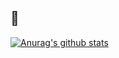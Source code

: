 <!-- <a href="https://hits.seeyoufarm.com"><img src="https://hits.seeyoufarm.com/api/count/incr/badge.svg?url=https%3A%2F%2Fgithub.com%2Fsue517&count_bg=%23D38DE9&title_bg=%238528DB&icon=&icon_color=%23C640FF&title=hits&edge_flat=true"/></a> -->

## 💜

<!-- <p><img src= "https://img.shields.io/badge/Python-3766AB?style=for-the-badge&logo=Python&logoColor=white"> <img src="https://img.shields.io/badge/Vim-343C4F?style=for-the-badge&logo=Vim&logoColor=white"> <img src="https://img.shields.io/badge/Django-145C21?style=for-the-badge&logo=Django&logoColor=white">  <img src="https://img.shields.io/badge/MySQL-5295B4?style=for-the-badge&logo=MySQL&logoColor=white"> <img src="https://img.shields.io/badge/JavaScript-F7DF1E?style=for-the-badge&logo=JavaScript&logoColor=black"> <img src="https://img.shields.io/badge/TypeScript-3178C6?style=for-the-badge&logo=TypeScript&logoColor=white"> <img src="https://img.shields.io/badge/Node.js-339933?style=for-the-badge&logo=Node.js&logoColor=white"> <img src="https://img.shields.io/badge/Nest.js-E0234E?style=for-the-badge&logo=NestJS&logoColor=white"> </p>
<p> <img src="https://img.shields.io/badge/AWS-20195A?style=for-the-badge&logo=Amazon-AWS&logoColor=white"> <img src="https://img.shields.io/badge/Docker-2496ED?style=for-the-badge&logo=docker&logoColor=white"> </p>
<p><a href="https://www.instagram.com/csxoa/"> <img src="https://img.shields.io/badge/Insta-B41B6F?style=for-the-badge&logo=Instagram&logoColor=white">
<!-- <a href="https://velog.io/@sue517/"> <img src="https://img.shields.io/badge/Velog-4ED998?style=for-the-badge&logo=Vimeo&logoColor=white">
<a href="https://www.notion.so/ad262c9d70b94c2aa1f0d1d636f436e7?v=23530a3b2ead406c9379b2b683f37fd2"> <img src="https://img.shields.io/badge/TIL-000000?style=for-the-badge&logo=Notion&logoColor=white"> -->
<!-- <a href="mailto:csooa9305@gmail.com"> <img src="https://img.shields.io/badge/Gmail-C63319?style=for-the-badge&logo=Gmail&logoColor=white"> </p> -->

[![Anurag's github stats](https://github-readme-stats.vercel.app/api?username=sue517)](https://github.com/anuraghazra/github-readme-stats)
